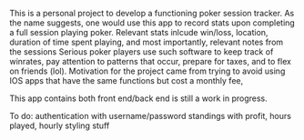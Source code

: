 This is a personal project to develop a functioning poker session tracker.
As the name suggests, one would use this app to record stats upon completing a full session playing poker.
Relevant stats inlcude win/loss, location, duration of time spent playing, and most importantly, relevant notes 
from the sessions
Serious poker players use such software to keep track of winrates, pay attention to patterns that occur, prepare 
for taxes, and to flex on friends (lol).
Motivation for the project came from trying to avoid using IOS apps that have the same functions but cost a monthly fee,

This app contains both front end/back end is still a work in progress.

To do:
authentication with username/password
standings with profit, hours played, hourly 
styling stuff